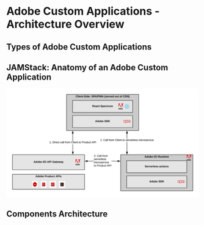 # Adobe Custom Applications - Architecture Overview

## Types of Adobe Custom Applications

## JAMStack: Anatomy of an Adobe Custom Application

![JAMStack Architecture](jamstack-anatomy-application.png)

## Components Architecture

